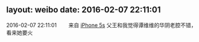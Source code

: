 layout: weibo
date: 2016-02-07 22:11:01
---
2016-02-07 22:11:01  &nbsp;&nbsp;&nbsp;&nbsp;&nbsp;&nbsp; 来自 <a href="sinaweibo://customweibosource" rel="nofollow">iPhone 5s</a>
父王和我觉得谭维维的华阴老腔不错，看来她要火 ​​​
